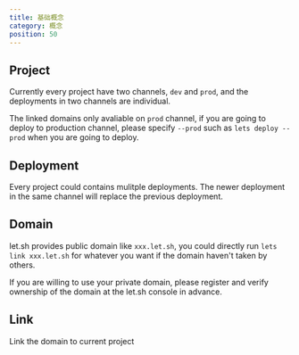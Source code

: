 ```yaml
---
title: 基础概念
category: 概念
position: 50
---
```


## Project

Currently every project have two channels, `dev` and `prod`, and the deployments in two channels are individual.

The linked domains only avaliable on `prod` channel, if you are going to deploy to production channel, please specify `--prod` such as `lets deploy --prod` when you are going to deploy.

## Deployment

Every project could contains mulitple deployments. The newer deployment in the same channel will replace the previous deployment.

## Domain

let.sh provides public domain like `xxx.let.sh`, you could directly run `lets link xxx.let.sh` for whatever you want if the domain haven't taken by others.

If you are willing to use your private domain, please register and verify ownership of the domain at the let.sh console in advance.

## Link

Link the domain to current project
